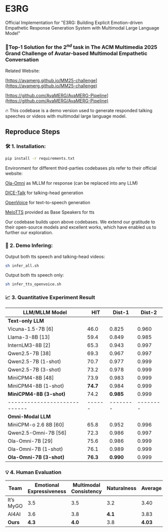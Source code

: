 # E3RG
Official Implementation for "E3RG: Building Explicit Emotion-driven Empathetic Response Generation System with Multimodal Large Language Model"

### 🥉Top-1 Solution for the $2^{nd}$ task in The ACM Multimedia 2025 Grand Challenge of Avatar-based Multimodal Empathetic Conversation

Related Website: 

[https://avamerg.github.io/MM25-challenge](https://avamerg.github.io/MM25-challenge)

[https://github.com/AvaMERG/AvaMERG-Pipeline](https://github.com/AvaMERG/AvaMERG-Pipeline)

🔥 This codebase is a demo version used to generate responded talking speeches or videos with multimodal large language model.

## Reproduce Steps

### 🛠️ 1. Installation:

```bash
pip install -r requirements.txt
```

Environment for different third-parties codebases pls refer to their official website: 

[Ola-Omni](https://github.com/Ola-Omni/Ola) as MLLM for response (can be replaced into any LLM)

[DICE-Talk](https://github.com/toto222/DICE-Talk) for talking-head generation

[OpenVoice](https://github.com/myshell-ai/OpenVoice/blob/main/docs/USAGE.md#openvoice-v2) for text-to-speech generation

[MeloTTS](https://github.com/myshell-ai/MeloTTS) provided as Base Speakers for tts

Our codebase builds upon above codebases. We extend our gratitude to their open-source models and excellent works, which have enabled us to further our exploration. 

### 🚀 2. Demo Infering:

Output both tts speech and talking-head videos:

```bash
sh infer_all.sh
```

Output both tts speech only:

```bash
sh infer_tts_openvoice.sh
```

### 📈 3. Quantitative Experiment Result

| LLM/MLLM Model            | HIT  | Dist-1 | Dist-2 |
|----------------------------|------|--------|--------|
| **Text-only LLM**          |      |        |        |
| Vicuna-1.5-7B [6]          | 46.0 | 0.825  | 0.960  |
| Llama-3-8B [13]            | 59.4 | 0.849  | 0.985  |
| InternLM3-8B [2]           | 65.3 | 0.943  | 0.997  |
| Qwen2.5-7B [38]            | 69.3 | 0.967  | 0.997  |
| Qwen2.5-7B (1-shot)        | 70.7 | 0.977  | 0.999  |
| Qwen2.5-7B (3-shot)        | 73.2 | 0.978  | 0.999  |
| MiniCPM4-8B [48]           | 73.9 | 0.983  | 0.999  |
| MiniCPM4-8B (1-shot)       | **74.7** | 0.984  | 0.999  |
| **MiniCPM4-8B (3-shot)**       | 74.2 | **0.985** | 0.999  |
|----------------------------|------|--------|--------|
| **Omni-Modal LLM**         |      |        |        |
| MiniCPM-o 2.6 8B [60]      | 65.8 | 0.952  | 0.996  |
| Qwen2.5-Omni-7B [56]       | 72.3 | 0.986  | 0.997  |
| Ola-Omni-7B [29]           | 75.6 | 0.986  | 0.999  |
| Ola-Omni-7B (1-shot)       | 76.1 | 0.989  | 0.999  |
| **Ola-Omni-7B (3-shot)**       | **76.3** | **0.990** | 0.999  |

### 💡 4. Human Evaluation

| Team      | Emotional Expressiveness | Multimodal Consistency | Naturalness | Average |
|-----------|---------------------------|-------------------------|-------------|---------|
| It’s MyGO | 3.5                       | 3.5                     | 3.2         | 3.40    |
| AI4AI     | 3.6                       | 3.8                     | **4.1**     | 3.83    |
| **Ours**  | **4.3**                   | **4.0**                 | 3.8         | **4.03**|

